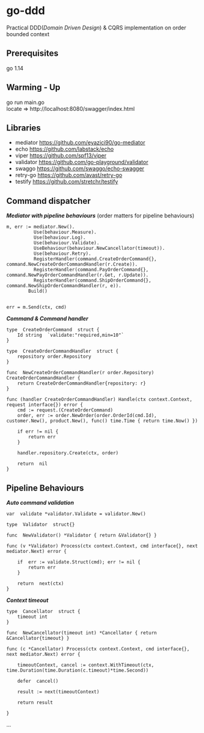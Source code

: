 





# go-ddd
Practical DDD(*Domain Driven Design*) & CQRS implementation on order bounded context


## Prerequisites
 go  1.14


## Warming - Up
 go run main.go <br/>
locate =>  http://localhost:8080/swagger/index.html 


## Libraries

 - mediator https://github.com/eyazici90/go-mediator
 - echo https://github.com/labstack/echo
 - viper https://github.com/spf13/viper
 -  validator https://github.com/go-playground/validator
 - swaggo https://github.com/swaggo/echo-swagger
 - retry-go https://github.com/avast/retry-go
 - testify https://github.com/stretchr/testify


 

## Command dispatcher 
***Mediator with pipeline behaviours*** (order matters for pipeline behaviours)

   

    m, err := mediator.New(). 
		      Use(behaviour.Measure). 
		      Use(behaviour.Log). 
		      Use(behaviour.Validate). 
		      UseBehaviour(behaviour.NewCancellator(timeout)). 
		      Use(behaviour.Retry). 
		      RegisterHandler(command.CreateOrderCommand{}, command.NewCreateOrderCommandHandler(r.Create)). 
		      RegisterHandler(command.PayOrderCommand{}, command.NewPayOrderCommandHandler(r.Get, r.Update)). 
		      RegisterHandler(command.ShipOrderCommand{}, command.NewShipOrderCommandHandler(r, e)). 
		    Build()
      

    err = m.Send(ctx, cmd)
    
***Command & Command handler***
   
    type  CreateOrderCommand  struct { 
	    Id string  `validate:"required,min=10"` 
    }
     
    type  CreateOrderCommandHandler  struct { 
	    repository order.Repository 
    }
     
    func  NewCreateOrderCommandHandler(r order.Repository) CreateOrderCommandHandler { 
	    return CreateOrderCommandHandler{repository: r} 
    } 
    
    func (handler CreateOrderCommandHandler) Handle(ctx context.Context, request interface{}) error {
	    cmd := request.(CreateOrderCommand)
	    order, err := order.NewOrder(order.OrderId(cmd.Id), customer.New(), product.New(), func() time.Time { return time.Now() })
	     
	    if err != nil { 
		    return err 
	    } 
	    
	    handler.repository.Create(ctx, order) 
	    
	    return  nil 
    } 
## Pipeline Behaviours
***Auto command validation***

    var  validate *validator.Validate = validator.New()
    
    type  Validator  struct{}
    
    func  NewValidator() *Validator { return &Validator{} }
    
    func (v *Validator) Process(ctx context.Context, cmd interface{}, next mediator.Next) error {
    
	    if  err := validate.Struct(cmd); err != nil { 
		    return err 
	    } 
	    
	    return  next(ctx) 
    }

***Context timeout***

    type  Cancellator  struct { 
	    timeout int 
    } 
    
    func  NewCancellator(timeout int) *Cancellator { return &Cancellator{timeout} }
     
    func (c *Cancellator) Process(ctx context.Context, cmd interface{}, next mediator.Next) error {
     
	    timeoutContext, cancel := context.WithTimeout(ctx, time.Duration(time.Duration(c.timeout)*time.Second))
	    
	    defer  cancel() 
	    
	    result := next(timeoutContext)
	     
	    return result
    
    }

...
